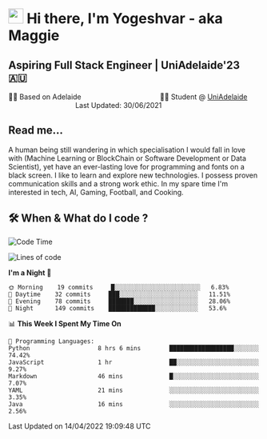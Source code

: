 <h1><img src="https://emojis.slackmojis.com/emojis/images/1531849430/4246/blob-sunglasses.gif?1531849430" width="30"/> Hi there, I'm Yogeshvar - aka Maggie</h1>

## Aspiring Full Stack Engineer | UniAdelaide'23 🇦🇺  
🏂🏻  Based on Adelaide &nbsp;&nbsp;&nbsp;&nbsp;&nbsp;&nbsp;&nbsp;&nbsp;&nbsp;&nbsp;&nbsp;&nbsp;&nbsp;&nbsp;&nbsp;&nbsp;&nbsp;&nbsp;&nbsp;&nbsp;&nbsp;&nbsp;&nbsp;&nbsp;&nbsp;&nbsp;&nbsp;&nbsp;&nbsp;&nbsp;&nbsp;&nbsp;&nbsp;&nbsp;&nbsp;&nbsp;&nbsp;&nbsp;&nbsp;👨‍💻 Student @ [UniAdelaide](https://www.adelaide.edu.au)   &nbsp;&nbsp;&nbsp;&nbsp;&nbsp;&nbsp;&nbsp;&nbsp;&nbsp;&nbsp;&nbsp;&nbsp;&nbsp;&nbsp;&nbsp;&nbsp;&nbsp;&nbsp;&nbsp;&nbsp;&nbsp;&nbsp;&nbsp;&nbsp;&nbsp;&nbsp;&nbsp;&nbsp;&nbsp;&nbsp;&nbsp;&nbsp; &nbsp;Last Updated: 30/06/2021

## Read me...

A human being still wandering in which specialisation I would fall in love with (Machine Learning or BlockChain or Software Development or Data Scientist), yet have an ever-lasting love for programming and fonts on a black screen. I like to learn and explore new technologies. I possess proven communication skills and a strong work ethic. In my spare time I'm interested in tech, AI, Gaming, Football, and Cooking.

## 🛠 When & What do I code ?  

<!--START_SECTION:waka-->
![Code Time](http://img.shields.io/badge/Code%20Time-1%2C379%20hrs%2022%20mins-blue)

![Lines of code](https://img.shields.io/badge/From%20Hello%20World%20I%27ve%20Written-766%20Thousand%20lines%20of%20code-blue)

**I'm a Night 🦉** 

```text
🌞 Morning    19 commits     █░░░░░░░░░░░░░░░░░░░░░░░░   6.83% 
🌆 Daytime    32 commits     ███░░░░░░░░░░░░░░░░░░░░░░   11.51% 
🌃 Evening    78 commits     ███████░░░░░░░░░░░░░░░░░░   28.06% 
🌙 Night      149 commits    █████████████░░░░░░░░░░░░   53.6%

```


📊 **This Week I Spent My Time On** 

```text
💬 Programming Languages: 
Python                   8 hrs 6 mins        ██████████████████░░░░░░░   74.42% 
JavaScript               1 hr                ██░░░░░░░░░░░░░░░░░░░░░░░   9.27% 
Markdown                 46 mins             █░░░░░░░░░░░░░░░░░░░░░░░░   7.07% 
YAML                     21 mins             ░░░░░░░░░░░░░░░░░░░░░░░░░   3.35% 
Java                     16 mins             ░░░░░░░░░░░░░░░░░░░░░░░░░   2.56%

```


 Last Updated on 14/04/2022 19:09:48 UTC
<!--END_SECTION:waka-->
